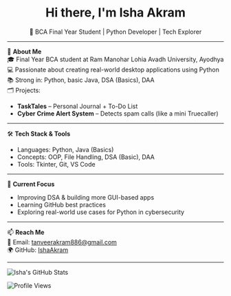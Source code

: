 <h1 align="center">Hi there, I'm Isha Akram </h1>
<p align="center">🚀 BCA Final Year Student | Python Developer | Tech Explorer</p>

---

🌟 **About Me**  
🎓 Final Year BCA student at Ram Manohar Lohia Avadh University, Ayodhya  
💻 Passionate about creating real-world desktop applications using Python  
📚 Strong in: Python, basic Java, DSA (Basics), DAA  
🗂 Projects:  
- **TaskTales** – Personal Journal + To-Do List  
- **Cyber Crime Alert System** – Detects spam calls (like a mini Truecaller)

---

🛠 **Tech Stack & Tools**  
- Languages: Python, Java (Basics)  
- Concepts: OOP, File Handling, DSA (Basic), DAA  
- Tools: Tkinter, Git, VS Code

---

📌 **Current Focus**  
- Improving DSA & building more GUI-based apps  
- Learning GitHub best practices  
- Exploring real-world use cases for Python in cybersecurity

---

📫 **Reach Me**  
📧 Email: tanveerakram886@gmail.com  
🌍 GitHub: [IshaAkram](https://github.com/IshaAkram)

---

![Isha's GitHub Stats](https://github-readme-stats.vercel.app/api?username=IshaAkram&show_icons=true&theme=default)

![Profile Views](https://komarev.com/ghpvc/?username=IshaAkram&color=blue)

